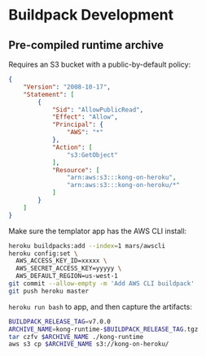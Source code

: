 # Buildpack Development

## Pre-compiled runtime archive

Requires an S3 bucket with a public-by-default policy:

```json
{
    "Version": "2008-10-17",
    "Statement": [
        {
            "Sid": "AllowPublicRead",
            "Effect": "Allow",
            "Principal": {
                "AWS": "*"
            },
            "Action": [
                "s3:GetObject"
            ],
            "Resource": [
                "arn:aws:s3:::kong-on-heroku",
                "arn:aws:s3:::kong-on-heroku/*"
            ]
        }
    ]
}
```

Make sure the templator app has the AWS CLI install:

```bash
heroku buildpacks:add --index=1 mars/awscli
heroku config:set \
  AWS_ACCESS_KEY_ID=xxxxx \
  AWS_SECRET_ACCESS_KEY=yyyyy \
  AWS_DEFAULT_REGION=us-west-1
git commit --allow-empty -m 'Add AWS CLI buildpack'
git push heroku master
```

`heroku run bash` to app, and then capture the artifacts:

```bash
BUILDPACK_RELEASE_TAG=v7.0.0
ARCHIVE_NAME=kong-runtime-$BUILDPACK_RELEASE_TAG.tgz
tar czfv $ARCHIVE_NAME ./kong-runtime
aws s3 cp $ARCHIVE_NAME s3://kong-on-heroku/
```

